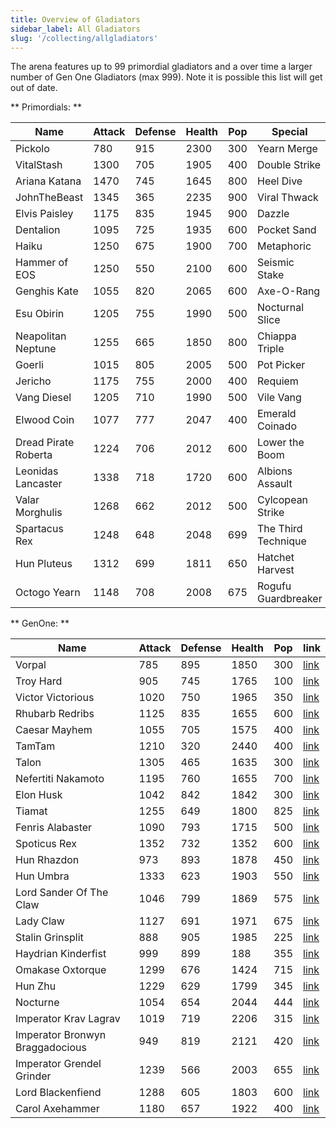 ```yaml
---
title: Overview of Gladiators
sidebar_label: All Gladiators
slug: '/collecting/allgladiators'
---
```


The arena features up to 99 primordial gladiators and a over time a larger number of Gen One Gladiators (max 999).  Note it is possible this list will get out of date.

** Primordials: **

| Name  	| Attack   	| Defense  	| Health   	| Pop  	| Special  	| link  |
|---	|---	|---	|---    |---    |---    |---    |
| Pickolo  	| 780  	| 915  	| 2300  | 300   | Yearn Merge    | [link](https://arena.cryptocolosseum.com/gladiator/1)  |
| VitalStash	| 1300	| 705  	| 1905  | 400   | Double Strike  | [link](https://arena.cryptocolosseum.com/gladiator/2)  |
| Ariana Katana	| 1470	| 745	| 1645	| 800   | Heel Dive  | [link](https://arena.cryptocolosseum.com/gladiator/3)  |
| JohnTheBeast	| 1345	| 365	| 2235	| 900   | Viral Thwack  | [link](https://arena.cryptocolosseum.com/gladiator/4)  |
| Elvis Paisley	| 1175	| 835	| 1945	| 900   | Dazzle  | [link](https://arena.cryptocolosseum.com/gladiator/5)  |
| Dentalion	| 1095	| 725	| 1935	| 600   | Pocket Sand  | [link](https://arena.cryptocolosseum.com/gladiator/6)  |
| Haiku	| 1250	| 675	| 1900	| 700   | Metaphoric  | [link](https://arena.cryptocolosseum.com/gladiator/7)  |
| Hammer of EOS	| 1250	| 550	| 2100	| 600   | Seismic Stake  | [link](https://arena.cryptocolosseum.com/gladiator/8)  |
| Genghis Kate	| 1055	| 820	| 2065	| 600   | Axe-O-Rang  | [link](https://arena.cryptocolosseum.com/gladiator/9)  |
| Esu Obirin	| 1205	| 755	| 1990	| 500   | Nocturnal Slice  | [link](https://arena.cryptocolosseum.com/gladiator/10)  |
| Neapolitan Neptune	| 1255	| 665	| 1850	| 800   | Chiappa Triple  | [link](https://arena.cryptocolosseum.com/gladiator/11)  |
| Goerli	| 1015	| 805	| 2005	| 500  | Pot Picker  | [link](https://arena.cryptocolosseum.com/gladiator/12)  |
| Jericho	| 1175	| 755	| 2000	| 400   | Requiem  | [link](https://arena.cryptocolosseum.com/gladiator/13)  |
| Vang Diesel	| 1205	| 710	| 1990	| 500   | Vile Vang  | [link](https://arena.cryptocolosseum.com/gladiator/15)  |
| Elwood Coin	| 1077	| 777	| 2047	| 400   | Emerald Coinado  | [link](https://arena.cryptocolosseum.com/gladiator/24)  |
| Dread Pirate Roberta	| 1224	| 706	| 2012	| 600   | Lower the Boom  | [link](https://arena.cryptocolosseum.com/gladiator/25)  |
| Leonidas Lancaster	| 1338	| 718	| 1720	| 600   | Albions Assault  | [link](https://arena.cryptocolosseum.com/gladiator/30)  |
| Valar Morghulis	| 1268	| 662	| 2012	| 500   | Cylcopean Strike  | [link](https://arena.cryptocolosseum.com/gladiator/32)  |
| Spartacus Rex	| 1248	| 648	| 2048	| 699   | The Third Technique  | [link](https://arena.cryptocolosseum.com/gladiator/35)  |
| Hun Pluteus	| 1312	| 699	| 1811	| 650   | Hatchet Harvest  | [link](https://arena.cryptocolosseum.com/gladiator/36)  |
| Octogo Yearn	| 1148	| 708	| 2008	| 675   | Rogufu Guardbreaker  | [link](https://arena.cryptocolosseum.com/gladiator/41)  |

** GenOne: **

| Name  	| Attack   	| Defense  	| Health   	| Pop  	| link  	|
|---	|---	|---	|---    |---    |---    |
| Vorpal    | 785    | 895    |	1850    |  300  |	[link](https://arena.cryptocolosseum.com/gladiator/16) |
| Troy Hard    | 905    | 745    |	1765    |  100  | [link](https://arena.cryptocolosseum.com/gladiator/17) |
| Victor Victorious | 1020	| 750	| 1965  | 350 | [link](https://arena.cryptocolosseum.com/gladiator/18) |
| Rhubarb Redribs | 1125	| 835	| 1655| 600 | [link](https://arena.cryptocolosseum.com/gladiator/19) |
| Caesar Mayhem | 1055	| 705	| 1575| 400 | [link](https://arena.cryptocolosseum.com/gladiator/20) |
| TamTam | 1210	| 320	| 2440	| 400   | [link](https://arena.cryptocolosseum.com/gladiator/21) |
| Talon | 1305	| 465	| 1635	| 300   | [link](https://arena.cryptocolosseum.com/gladiator/22) |
| Nefertiti Nakamoto | 1195	| 760	| 1655	| 700   | [link](https://arena.cryptocolosseum.com/gladiator/23) |
| Elon Husk | 1042 | 842 | 1842	| 300 | [link](https://arena.cryptocolosseum.com/gladiator/27) |
| Tiamat | 1255 | 649 | 1800	| 825 | [link](https://arena.cryptocolosseum.com/gladiator/31) |
| Fenris Alabaster | 1090 | 793 | 1715	| 500 | [link](https://arena.cryptocolosseum.com/gladiator/33) |
| Spoticus Rex | 1352 | 732 | 1352	| 600 | [link](https://arena.cryptocolosseum.com/gladiator/34) |
| Hun Rhazdon	| 973	| 893	| 1878	| 450 | [link](https://arena.cryptocolosseum.com/gladiator/37) |
| Hun Umbra | 1333 | 623	| 1903	| 550 | [link](https://arena.cryptocolosseum.com/gladiator/38) |
| Lord Sander Of The Claw | 1046 | 799	| 1869	| 575 | [link](https://arena.cryptocolosseum.com/gladiator/39) |
| Lady Claw | 1127 | 691	| 1971	| 675 | [link](https://arena.cryptocolosseum.com/gladiator/40) |
| Stalin Grinsplit | 888 | 905	| 1985 | 225 | [link](https://arena.cryptocolosseum.com/gladiator/42) |
| Haydrian Kinderfist | 999 | 899	| 188 | 355 | [link](https://arena.cryptocolosseum.com/gladiator/43) |
| Omakase Oxtorque | 1299 | 676	| 1424 | 715 | [link](https://arena.cryptocolosseum.com/gladiator/44) |
| Hun Zhu | 1229 | 629 | 1799	| 345 | [link](https://arena.cryptocolosseum.com/gladiator/45) |
| Nocturne | 1054 | 654	| 2044	| 444 | [link](https://arena.cryptocolosseum.com/gladiator/46) |
| Imperator Krav Lagrav | 1019 | 719 | 2206	| 315 | [link](https://arena.cryptocolosseum.com/gladiator/47) |
| Imperator Bronwyn Braggadocious | 949 | 819	| 2121 | 420 | [link](https://arena.cryptocolosseum.com/gladiator/48) |
| Imperator Grendel Grinder | 1239 | 566 | 2003 | 655 | [link](https://arena.cryptocolosseum.com/gladiator/49) |
| Lord Blackenfiend | 1288 | 605 | 1803 | 600 | [link](https://arena.cryptocolosseum.com/gladiator/50) |
| Carol Axehammer | 1180 | 657 | 1922 | 400 | [link](https://arena.cryptocolosseum.com/gladiator/51) |

